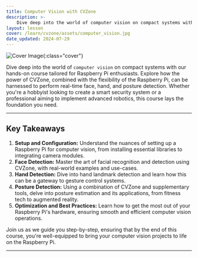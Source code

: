 ```yaml
---
title: Computer Vision with CVZone
description: >-
    Dive deep into the world of computer vision on compact systems with our hands-on course tailored for Raspberry Pi enthusiasts
layout: lesson
cover: /learn/cvzone/assets/computer_vision.jpg
date_updated: 2024-07-29
---
```


![Cover Image]({{page.cover}}){:class="cover"}

Dive deep into the world of `computer vision` on compact systems with our hands-on course tailored for Raspberry Pi enthusiasts. Explore how the power of CVZone, combined with the flexibility of the Raspberry Pi, can be harnessed to perform real-time face, hand, and posture detection. Whether you're a hobbyist looking to create a smart security system or a professional aiming to implement advanced robotics, this course lays the foundation you need.

---

## Key Takeaways

1. **Setup and Configuration:** Understand the nuances of setting up a Raspberry Pi for computer vision, from installing essential libraries to integrating camera modules.
2. **Face Detection:** Master the art of facial recognition and detection using CVZone, with real-world examples and use-cases.
3. **Hand Detection:** Dive into hand landmark detection and learn how this can be a gateway to gesture control systems.
4. **Posture Detection:** Using a combination of CVZone and supplementary tools, delve into posture estimation and its applications, from fitness tech to augmented reality.
5. **Optimization and Best Practices:** Learn how to get the most out of your Raspberry Pi's hardware, ensuring smooth and efficient computer vision operations.

Join us as we guide you step-by-step, ensuring that by the end of this course, you're well-equipped to bring your computer vision projects to life on the Raspberry Pi.

---
